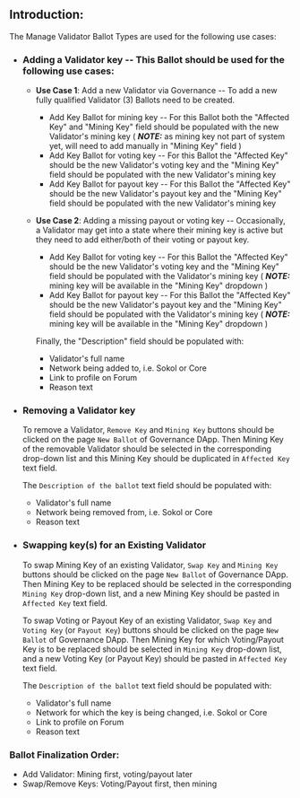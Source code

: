 ## Introduction:

The Manage Validator Ballot Types are used for the following use cases:

* ### Adding a Validator key -- This Ballot should be used for the following use cases:

  * **Use Case 1**:  Add a new Validator via Governance -- To add a new fully qualified Validator (3) Ballots need to be created.
    * Add Key Ballot for mining key -- For this Ballot both the "Affected Key" and "Mining Key" field should be populated with the new Validator's mining key ( _**NOTE:**_ as mining key not part of system yet, will need to add manually in "Mining Key" field )
    * Add Key Ballot for voting key -- For this Ballot the "Affected Key" should be the new Validator's voting key and the "Mining Key" field should be populated with the new Validator's mining key
    * Add Key Ballot for payout key -- For this Ballot the "Affected Key" should be the new Validator's payout key and the "Mining Key" field should be populated with the new Validator's mining key

  * **Use Case 2**:  Adding a missing payout or voting key -- Occasionally, a Validator may get into a state where their mining key is active but they need to add either/both of their voting or payout key.  
    * Add Key Ballot for voting key -- For this Ballot the "Affected Key" should be the new Validator's voting key and the "Mining Key" field should be populated with the Validator's mining key ( _**NOTE:**_ mining key will be available in the "Mining Key" dropdown )
    * Add Key Ballot for payout key -- For this Ballot the "Affected Key" should be the new Validator's payout key and the "Mining Key" field should be populated with the Validator's mining key ( _**NOTE:**_ mining key will be available in the "Mining Key" dropdown )

    Finally, the "Description" field should be populated with:
    * Validator's full name
    * Network being added to, i.e. Sokol or Core
    * Link to profile on Forum
    * Reason text
        
* ### Removing a Validator key

    To remove a Validator, `Remove Key` and `Mining Key` buttons should be clicked on the page `New Ballot` of Governance DApp. Then Mining Key of the removable Validator should be selected in the corresponding drop-down list and this Mining Key should be duplicated in `Affected Key` text field.

    The `Description of the ballot` text field should be populated with:
    * Validator's full name
    * Network being removed from, i.e. Sokol or Core
    * Reason text

* ### Swapping key(s) for an Existing Validator

    To swap Mining Key of an existing Validator, `Swap Key` and `Mining Key` buttons should be clicked on the page `New Ballot` of Governance DApp. Then Mining Key to be replaced should be selected in the corresponding `Mining Key` drop-down list, and a new Mining Key should be pasted in `Affected Key` text field.

    To swap Voting or Payout Key of an existing Validator, `Swap Key` and `Voting Key` (or `Payout Key`) buttons should be clicked on the page `New Ballot` of Governance DApp. Then Mining Key for which Voting/Payout Key is to be replaced should be selected in `Mining Key` drop-down list, and a new Voting Key (or Payout Key) should be pasted in `Affected Key` text field.

    The `Description of the ballot` text field should be populated with:
    * Validator's full name
    * Network for which the key is being changed, i.e. Sokol or Core
    * Link to profile on Forum
    * Reason text

### Ballot Finalization Order:

- Add Validator: Mining first, voting/payout later
- Swap/Remove Keys: Voting/Payout first, then mining